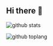## Hi there 👋
![github stats](https://github-readme-stats.vercel.app/api?username=indra-yana&show_icons=true&theme=dark)

![github toplang](https://github-readme-stats.vercel.app/api/top-langs/?username=indra-yana&layout=compact&theme=dark)

<!--
**indra-yana/indra-yana** is a ✨ _special_ ✨ repository because its `README.md` (this file) appears on your GitHub profile.

Here are some ideas to get you started:

- 🔭 I’m currently working on ...
- 🌱 I’m currently learning ...
- 👯 I’m looking to collaborate on ...
- 🤔 I’m looking for help with ...
- 💬 Ask me about ...
- 📫 How to reach me: ...
- 😄 Pronouns: ...
- ⚡ Fun fact: ...
-->

